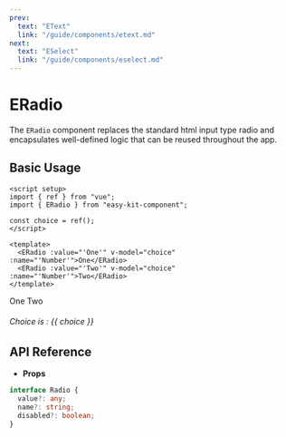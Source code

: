 ```yaml
---
prev:
  text: "EText"
  link: "/guide/components/etext.md"
next:
  text: "ESelect"
  link: "/guide/components/eselect.md"
---
```


<script setup lang="ts">
import { ERadio } from "../../../src/index.ts";
import ExampleLayout from "../../utils/ExampleLayout.vue";
import { ref } from "vue";

const choice = ref();
</script>

# ERadio

The `ERadio` component replaces the standard html input type radio and encapsulates well-defined logic that can be reused throughout the app.

## Basic Usage

```vue-html
<script setup>
import { ref } from "vue";
import { ERadio } from "easy-kit-component";

const choice = ref();
</script>

<template>
  <ERadio :value="'One'" v-model="choice" :name="'Number'">One</ERadio>
  <ERadio :value="'Two'" v-model="choice" :name="'Number'">Two</ERadio>
</template>
```

<ExampleLayout>
   <ERadio id="radio" :value="'One'" v-model="choice" :name="'Choose Number'">One</ERadio>
   <ERadio id="radio" :value="'Two'" v-model="choice" :name="'Choose Number'">Two</ERadio><br/>
   <h6>Choice is : {{ choice }}</h6>
</ExampleLayout>

## API Reference

- **Props**

```ts
interface Radio {
  value?: any;
  name?: string;
  disabled?: boolean;
}
```
